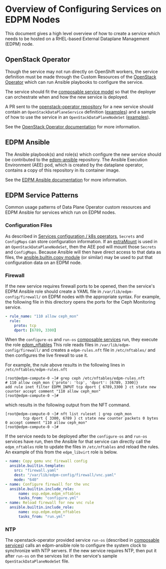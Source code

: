 # Overview of Configuring Services on EDPM Nodes

This document gives a high level overview of how to create a service
which needs to be hosted on a RHEL-based External Dataplane Management
(EDPM) node.

## OpenStack Operator

Though the service may not run directly on OpenShift workers, the
service definition must be made through the Custom Resources of the
[OpenStack Operator](https://openstack-k8s-operators.github.io/openstack-operator/dataplane/#custom-resources)
which can run Ansible playbooks to configure the service.

The service should fit the
[composable service model](https://openstack-k8s-operators.github.io/openstack-operator/dataplane/#_composable_services)
so that the deployer can orchestrate when and how the new service is deployed.

A PR sent to the
[openstack-operator repository](https://github.com/openstack-k8s-operators/openstack-operator)
for a new service should contain an `OpenStackDataPlaneService`
definition ([examples](https://github.com/openstack-k8s-operators/openstack-operator/tree/main/config/services))
and a sample of how to use the service in an `OpenStackDataPlaneNodeSet`
([examples](https://github.com/openstack-k8s-operators/openstack-operator/tree/main/config/samples)).

See the
[OpenStack Operator documentation](https://openstack-k8s-operators.github.io/openstack-operator)
for more information.

## EDPM Ansible

The Ansible playbook(s) and role(s) which configure the new service
should be contributed to the
[edpm-ansible](https://github.com/openstack-k8s-operators/edpm-ansible)
repository. The Ansible Execution Environment (AEE) pod, which is
created by the dataplane operator, contains a copy of this repository
in its container image.

See the
[EDPM Ansible documentation](https://openstack-k8s-operators.github.io/edpm-ansible)
for more information.

## EDPM Service Patterns

Common usage patterns of Data Plane Operator custom resources and
EDPM Ansible for services which run on EDPM nodes.

### Configuration Files

As described in
[Services configuration / k8s operators](edpm_service_overview.md),
`Secrets` and `ConfigMaps` can store configuration information. If an
[extraMount](https://github.com/fultonj/docs/blob/main/extra_mounts.md)
is used in an `OpenStackDataPlaneNodeSet`, then the AEE pod will mount
those `Secrets` and `ConfigMaps`. Because Ansible will then have
direct access to that data as files, the
[ansible.builtin.copy module](https://docs.ansible.com/ansible/latest/collections/ansible/builtin/copy_module.html)
(or similar) may be used to put that configuration data on an EDPM node.

### Firewall

If the new service requires firewall ports to be opened, then the
service's EDPM Ansible role should create a YAML file in
`/var/lib/edpm-config/firewall/` on EDPM nodes with the appropriate
syntax. For example, the following file in this directory opens the
ports for the Ceph Monitoring service.

```yaml
- rule_name: "110 allow ceph_mon"
  rule:
    proto: tcp
    dport: [6789, 3300]
```

When the `configure-os` and `run-os`
[composable services](https://openstack-k8s-operators.github.io/openstack-operator/dataplane/#_composable_services/)
run, they execute the role
[edpm_nftables](https://github.com/openstack-k8s-operators/edpm-ansible/tree/main/roles/edpm_nftables)
This role reads files in `/var/lib/edpm-config/firewall/`
and creates a `edpm-rules.nft` file in `/etc/nftables/` and then
configures the live firewall to use it.

For example, the rule above results in the following lines in
`/etc/nftables/edpm-rules.nft`

```command
[root@edpm-compute-0 ~]# grep ceph /etc/nftables/edpm-rules.nft
# 110 allow ceph_mon {'proto': 'tcp', 'dport': [6789, 3300]}
add rule inet filter EDPM_INPUT tcp dport { 6789,3300 } ct state new counter accept comment "110 allow ceph_mon"
[root@edpm-compute-0 ~]#
```
which results in the following output from the NFT command.
```command
[root@edpm-compute-0 ~]# nft list ruleset | grep ceph_mon
		tcp dport { 3300, 6789 } ct state new counter packets 0 bytes 0 accept comment "110 allow ceph_mon"
[root@edpm-compute-0 ~]#
```
If the service needs to be deployed after the `configure-os` and
`run-os` services have run, then the Ansible for that service can
directly call the `edpm_nftables` role to update the files in
`/etc/nftables` and reload the rules. An example of this from the
`edpm_libvirt` role is below.

```yaml
- name: Copy qemu vnc firewall config
  ansible.builtin.template:
    src: "firewall.yaml"
    dest: "/var/lib/edpm-config/firewall/vnc.yaml"
    mode: "640"
- name: Configure firewall for the vnc
  ansible.builtin.include_role:
      name: osp.edpm.edpm_nftables
      tasks_from: "configure.yml"
- name: Reload firewall for new vnc rule
  ansible.builtin.include_role:
      name: osp.edpm.edpm_nftables
      tasks_from: "run.yml"
```
### NTP

The openstack-operator provided service `run-os` (described in
[composable services](https://openstack-k8s-operators.github.io/openstack-operator/dataplane/#_composable_services))
calls an edpm-ansible role to configure the system clock to
synchronize with NTP servers. If the new service requires NTP,
then put it after `run-os` on the services list in the service's
sample `OpenStackDataPlaneNodeSet` file.
